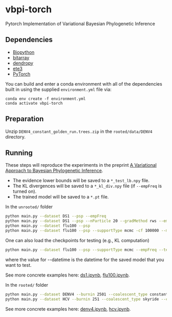 # vbpi-torch
Pytorch Implementation of Variational Bayesian Phylogenetic Inference

## Dependencies

* [Biopython](http://biopython.org)
* [bitarray](https://pypi.org/project/bitarray/)
* [dendropy](https://dendropy.org)
* [ete3](http://etetoolkit.org)
* [PyTorch](https://pytorch.org/)

You can build and enter a conda environment with all of the dependencies built in using the supplied `environment.yml` file via:

```
conda env create -f environment.yml
conda activate vbpi-torch
```


## Preparation

Unzip `DENV4_constant_golden_run.trees.zip` in the `rooted/data/DENV4` directory.


## Running

These steps will reproduce the experiments in the preprint [A Variational Approach to Bayesian Phylogenetic Inference](http://arxiv.org/abs/2204.07747).

* The evidence lower bounds will be saved to a `*_test_lb.npy` file.
* The KL divergences will be saved to a `*_kl_div.npy` file (if `--empFreq` is turned on).
* The trained model will be saved to a `*.pt` file.


In the `unrooted/` folder

```bash
python main.py --dataset DS1 --psp --empFreq
python main.py --dataset DS1 --psp --nParticle 20 --gradMethod rws --empFreq
python main.py --dataset flu100 --psp
python main.py --dataset flu100 --psp --supportType mcmc -cf 100000 --maxIter 400000
```

One can also load the checkpoints for testing (e.g., KL computation)
```bash
python main.py --dataset flu100 --psp --supportType mcmc --empFreq --test --datetime "20xx-xx-xx xx:xx:xx.xxxxxx"
```
where the value for --datetime is the datetime for the saved model that you want to test.

See more concrete examples here: [ds1.ipynb](https://github.com/zcrabbit/vbpi-torch/blob/main/unrooted/notebooks/ds1.ipynb), [flu100.ipynb](https://github.com/zcrabbit/vbpi-torch/blob/main/unrooted/notebooks/flu100.ipynb).

In the `rooted/` folder
```bash
python main.py --dataset DENV4 --burnin 2501 --coalescent_type constant --clock_type strict --init_clock_rate 1e-3 --sample_info --psp --empFreq
python main.py --dataset HCV --burnin 251 --coalescent_type skyride --clock_type fixed_rate --init_clock_rate 7.9e-4 --psp
```

See more concrete examples here: [denv4.ipynb](https://github.com/zcrabbit/vbpi-torch/blob/main/rooted/notebooks/denv4.ipynb), [hcv.ipynb](https://github.com/zcrabbit/vbpi-torch/blob/main/rooted/notebooks/hcv.ipynb).
